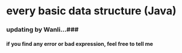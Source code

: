 # every basic data structure (Java) #
### updating by Wanli...###
#### if you find any error or bad expression, feel free to tell me ####





